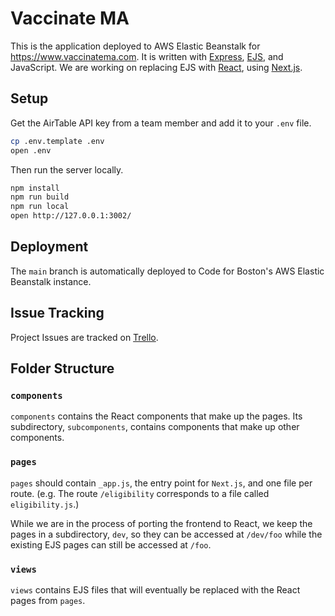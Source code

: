 # Vaccinate MA

This is the application deployed to AWS Elastic Beanstalk for https://www.vaccinatema.com. It is written with [Express](https://expressjs.com), [EJS](https://ejs.co), and JavaScript. We are working on replacing EJS with [React](https://reactjs.org), using [Next.js](https://nextjs.org).

## Setup
Get the AirTable API key from a team member and add it to your `.env` file.

```sh
cp .env.template .env
open .env
```

Then run the server locally.
```sh
npm install
npm run build
npm run local
open http://127.0.0.1:3002/
```

## Deployment
The `main` branch is automatically deployed to Code for Boston's AWS Elastic Beanstalk instance.

## Issue Tracking
Project Issues are tracked on [Trello](https://trello.com/b/BGnTPDSi/vaccinatema).

## Folder Structure
### `components`
`components` contains the React components that make up the pages. Its subdirectory, `subcomponents`, contains components that make up other components.

### `pages`
`pages` should contain `_app.js`, the entry point for `Next.js`, and one file per route. (e.g. The route `/eligibility` corresponds to a file called `eligibility.js`.) 

While we are in the process of porting the frontend to React, we keep the pages in a subdirectory, `dev`, so they can be accessed at `/dev/foo` while the existing EJS pages can still be accessed at `/foo`.

### `views`
`views` contains EJS files that will eventually be replaced with the React pages from `pages`.
